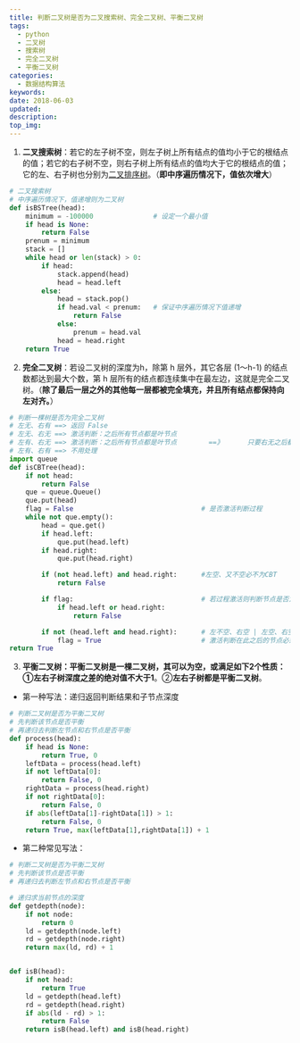 ```yaml
---
title: 判断二叉树是否为二叉搜索树、完全二叉树、平衡二叉树
tags: 
  - python
  - 二叉树
  - 搜索树
  - 完全二叉树
  - 平衡二叉树
categories:
  - 数据结构算法
keywords: 
date: 2018-06-03
updated: 
description: 
top_img: 
---
```


1. **二叉搜索树**：若它的左子树不空，则左子树上所有结点的值均小于它的根结点的值；若它的右子树不空，则右子树上所有结点的值均大于它的根结点的值； 它的左、右子树也分别为[二叉排序树](https://baike.baidu.com/item/二叉排序树)。（**即中序遍历情况下，值依次增大**）

```python
# 二叉搜索树
# 中序遍历情况下，值递增则为二叉树
def isBSTree(head):
    minimum = -100000               # 设定一个最小值
    if head is None:
        return False
    prenum = minimum
    stack = []
    while head or len(stack) > 0:
        if head:
            stack.append(head)
            head = head.left
        else:
            head = stack.pop()
            if head.val < prenum:   # 保证中序遍历情况下值递增
                return False
            else:
                prenum = head.val
            head = head.right
    return True
```



2. **完全二叉树**：若设二叉树的深度为h，除第 h 层外，其它各层 (1～h-1) 的结点数都达到最大个数，第 h 层所有的结点都连续集中在最左边，这就是完全二叉树。（**除了最后一层之外的其他每一层都被完全填充，并且所有结点都保持向左对齐。**）

```python
# 判断一棵树是否为完全二叉树
# 左无、右有 ==> 返回 False
# 左无、右无 ==> 激活判断：之后所有节点都是叶节点
# 左有、右无 ==> 激活判断：之后所有节点都是叶节点        ==》      只要右无之后都必须是叶节点
# 左有、右有 ==> 不用处理
import queue
def isCBTree(head):
    if not head:
        return False
    que = queue.Queue()
    que.put(head)
    flag = False                                # 是否激活判断过程
    while not que.empty():
        head = que.get()
        if head.left:
            que.put(head.left)
        if head.right:
            que.put(head.right)

        if (not head.left) and head.right:      #左空、又不空必不为CBT
            return False

        if flag:                                # 若过程激活则判断节点是否为叶节点
            if head.left or head.right:
                return False

        if not (head.left and head.right):      # 左不空、右空 | 左空、右空
            flag = True                         # 激活判断在此之后的节点必须为叶节点
return True
```



3. **平衡二叉树：**平衡二叉树是一棵二叉树，其可以为空，或满足如下2个性质：①**左右子树深度之差的绝对值不大于1**。②**左右子树都是平衡二叉树**。

- 第一种写法：递归返回判断结果和子节点深度

```python
# 判断二叉树是否为平衡二叉树
# 先判断该节点是否平衡
# 再递归去判断左节点和右节点是否平衡
def process(head):
    if head is None:
        return True, 0
    leftData = process(head.left)
    if not leftData[0]:
        return False, 0
    rightData = process(head.right)
    if not rightData[0]:
        return False, 0
    if abs(leftData[1]-rightData[1]) > 1:
        return False, 0
    return True, max(leftData[1],rightData[1]) + 1
```

- 第二种常见写法：

```python
# 判断二叉树是否为平衡二叉树
# 先判断该节点是否平衡
# 再递归去判断左节点和右节点是否平衡

# 递归求当前节点的深度
def getdepth(node):
    if not node:
        return 0
    ld = getdepth(node.left)
    rd = getdepth(node.right)
    return max(ld, rd) + 1


def isB(head):
    if not head:
        return True
    ld = getdepth(head.left)
    rd = getdepth(head.right)
    if abs(ld - rd) > 1:
        return False
    return isB(head.left) and isB(head.right)
```

 